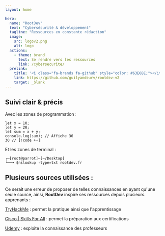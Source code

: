 ```yaml
---
layout: home

hero:
  name: "RootDev"
  text: "Cybersécurité & développement"
  tagline: "Ressources en constante rédaction"
  image:
    src: logov2.png
    alt: logo
  actions:
    - theme: brand
      text: Se rendre vers les ressources
      link: /cybersecurite/
  prelink: 
    title: '<i class="fa-brands fa-github" style="color: #63E6BE;"></i> Projet GitHub</p>'
    link: https://github.com/guilyandeurv/rootdev-v2
    target: _blank
---
```


## Suivi clair & précis
Avec les zones de programmation :
```javascript:line-numbers=1 {4}
let x = 10;
let y = 20;
let sum = x + y;
console.log(sum); // Affiche 30
30 // [!code ++]
```

Et les zones de terminal :
```shell
┌─[root@parrot]─[~/Desktop]
└──╼ $nslookup -type=txt rootdev.fr
```

## Plusieurs sources utilisées :

Ce serait une erreur de proposer de telles connaissances en ayant qu'une seule source, ainsi, **RootDev** inspire ses ressources depuis plusieurs apprenants :

[TryHackMe](https://tryhackme.com) : permet la pratique ainsi que l'apprentissage

[Cisco | Skills For All](https://skillsforall.com) : permet la préparation aux certifications

[Udemy](https://udemy.com) : exploite la connaissance des professeurs